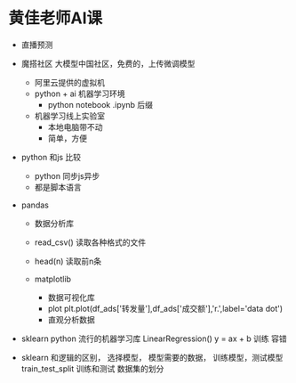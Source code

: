 # 黄佳老师AI课

- 直播预测


- 魔搭社区
   大模型中国社区，免费的，上传微调模型
   - 阿里云提供的虚拟机
   - python + ai 机器学习环境
       - python  notebook
       .ipynb 后缀
    - 机器学习线上实验室
      - 本地电脑带不动
      - 简单，方便
    
- python 和js 比较
  - python 同步js异步
  - 都是脚本语言

- pandas
  - 数据分析库
  - read_csv() 读取各种格式的文件
  - head(n) 读取前n条

  - matplotlib
    - 数据可视化库
    - plot
    plt.plot(df_ads['转发量'],df_ads['成交额'],'r.',label='data dot')
    - 直观分析数据


- sklearn
 python 流行的机器学习库
 LinearRegression() y = ax + b
 训练 容错
 - sklearn 和逻辑的区别，
    选择模型， 模型需要的数据， 训练模型，测试模型
     train_test_split 训练和测试 数据集的划分